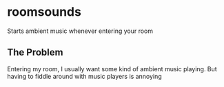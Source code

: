 # roomsounds
Starts ambient music whenever entering your room
## The Problem
Entering my room, I usually want some kind of ambient music playing. But having to fiddle around with music players is annoying